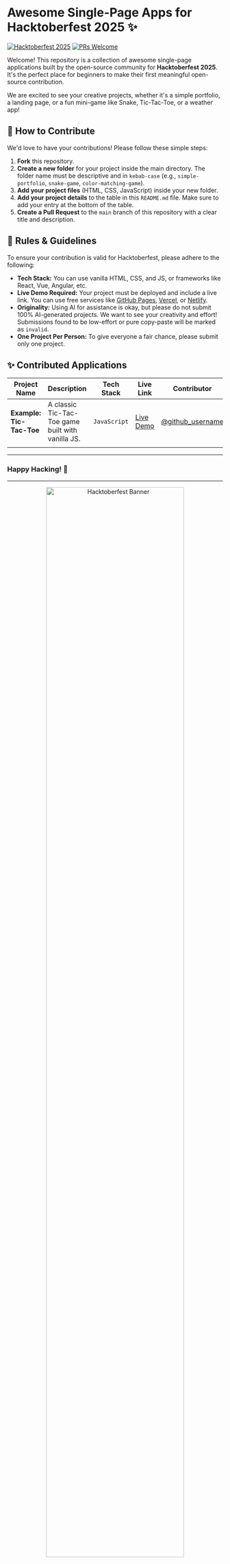 # Awesome Single-Page Apps for Hacktoberfest 2025 ✨

[![Hacktoberfest 2025](https://img.shields.io/badge/Hacktoberfest-2025-blue.svg)](https://hacktoberfest.com/)
[![PRs Welcome](https://img.shields.io/badge/PRs-welcome-brightgreen.svg?style=flat-square)](http://makeapullrequest.com)

Welcome! This repository is a collection of awesome single-page applications built by the open-source community for **Hacktoberfest 2025**. It's the perfect place for beginners to make their first meaningful open-source contribution.

We are excited to see your creative projects, whether it's a simple portfolio, a landing page, or a fun mini-game like Snake, Tic-Tac-Toe, or a weather app!

## 🚀 How to Contribute

We'd love to have your contributions! Please follow these simple steps:

1.  **Fork** this repository.
2.  **Create a new folder** for your project inside the main directory. The folder name must be descriptive and in `kebab-case` (e.g., `simple-portfolio`, `snake-game`, `color-matching-game`).
3.  **Add your project files** (HTML, CSS, JavaScript) inside your new folder.
4.  **Add your project details** to the table in this `README.md` file. Make sure to add your entry at the bottom of the table.
5.  **Create a Pull Request** to the `main` branch of this repository with a clear title and description.

## 📜 Rules & Guidelines

To ensure your contribution is valid for Hacktoberfest, please adhere to the following:

* **Tech Stack:** You can use vanilla HTML, CSS, and JS, or frameworks like React, Vue, Angular, etc.
* **Live Demo Required:** Your project must be deployed and include a live link. You can use free services like [GitHub Pages](https://pages.github.com/), [Vercel](https://vercel.com/), or [Netlify](https://www.netlify.com/).
* **Originality:** Using AI for assistance is okay, but please do not submit 100% AI-generated projects. We want to see your creativity and effort! Submissions found to be low-effort or pure copy-paste will be marked as `invalid`.
* **One Project Per Person:** To give everyone a fair chance, please submit only one project.

## ✨ Contributed Applications

| Project Name         | Description                                     | Tech Stack    | Live Link                                     | Contributor                               |
| -------------------- | ----------------------------------------------- | ------------- | --------------------------------------------- | ----------------------------------------- |
| **Example: Tic-Tac-Toe** | A classic Tic-Tac-Toe game built with vanilla JS. | `JavaScript`  | [Live Demo](https://example.com)              | [@github_username](https://github.com/github_username) |
|                      |                                                 |               |                                               |                                           |


---
### Happy Hacking! 🎃

---

<p align="center" >
  <img src="https://hacktoberfest.com/_next/static/media/logo-hacktoberfest-12--nav.0ac01b46.svg" alt="Hacktoberfest Banner" width="80%"/>
</p>
